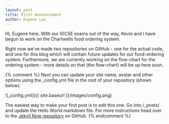 ```yaml
---
layout: post
title: First Announcement
author: Eugene Lau
---
```


Hi, Eugene here. With our IGCSE exams out of the way, Kevin and I have begun to work on the Chartwells food ordering system.

Right now we've made two repositories on GitHub - one for the actual code, and one for this blog which will contain future updates for our food-ordering system. Furthermore, we are currently working on the flow-chart for the ordering system - more details on that (the flow-chart) will be up here soon.

{% comment %}
Next you can update your site name, avatar and other options using the _config.yml file in the root of your repository (shown below).

![_config.yml]({{ site.baseurl }}/images/config.png)

The easiest way to make your first post is to edit this one. Go into /_posts/ and update the Hello World markdown file. For more instructions head over to the [Jekyll Now repository](https://github.com/barryclark/jekyll-now) on GitHub.
{% endcomment %}
